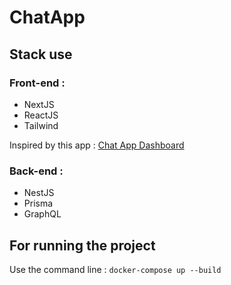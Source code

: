 # ChatApp

## Stack use

### Front-end :

- NextJS
- ReactJS
- Tailwind

Inspired by this app : <a href="https://dribbble.com/shots/24323558-Chat-App-Dashboard">Chat App Dashboard</a>

### Back-end :

- NestJS
- Prisma
- GraphQL

## For running the project

Use the command line :
```docker-compose up --build```
